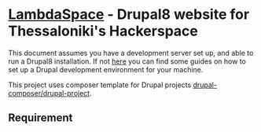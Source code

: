 # [LambdaSpace](http://www.lambdaspace.gr/) - Drupal8 website for Thessaloniki's Hackerspace

This document assumes you have a development server set up, and able to run a Drupal8 installation.
If not [here](https://www.drupal.org/docs/develop/local-server-setup) you can find some guides on how to set up
a Drupal development environment for your machine.

This project uses composer template for Drupal projects [drupal-composer/drupal-project](https://github.com/drupal-composer/drupal-project). 
 
## Requirement
